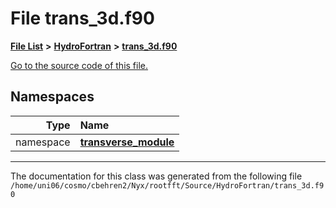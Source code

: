 
# File trans\_3d.f90


[**File List**](files.md) **>** [**HydroFortran**](dir_1fab266cd447ad3f3624320661f845f1.md) **>** [**trans\_3d.f90**](trans__3d_8f90.md)

[Go to the source code of this file.](trans__3d_8f90_source.md)












## Namespaces

| Type | Name |
| ---: | :--- |
| namespace | [**transverse\_module**](namespacetransverse__module.md) <br> |















------------------------------
The documentation for this class was generated from the following file `/home/uni06/cosmo/cbehren2/Nyx/rootfft/Source/HydroFortran/trans_3d.f90`
